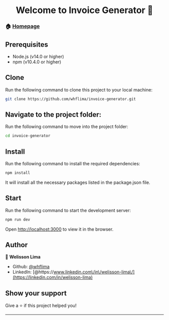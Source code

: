 <h1 align="center">Welcome to Invoice Generator 👋</h1>

>

### 🏠 [Homepage](https://whflima.github.io/invoice-generator/)

<!--

> This is my personal website, a place where you can learn more about my technical expertise, discover my projects, and follow my journey in software development, innovation, and problem-solving.

## Video demo

Watch the video below for a quick demo of how the application works:

> **Note:** The video may take some time to load. Please be patient.

![video-contacts-app](https://github.com/user-attachments/assets/f6da516a-5f50-4e6c-b815-aa0d6ee982fa)

-->

## Prerequisites
- Node.js (v14.0 or higher)
- npm (v10.4.0 or higher)

## Clone

Run the following command to clone this project to your local machine:

```sh
git clone https://github.com/whflima/invoice-generator.git
```

## Navigate to the project folder:

Run the following command to move into the project folder:

```sh
cd invoice-generator
```

## Install

Run the following command to install the required dependencies:

```sh
npm install
```

It will install all the necessary packages listed in the package.json file.

## Start

Run the following command to start the development server:

```sh
npm run dev
```

Open [http://localhost:3000](http://localhost:3000) to view it in the browser.

## Author

👤 **Welisson Lima**

* Github: [@whflima](https://github.com/whflima)
* LinkedIn: [@https:\/\/www.linkedin.com\/in\/welisson-lima\/](https://linkedin.com/in/welisson-lima)

## Show your support

Give a ⭐️ if this project helped you!

***
